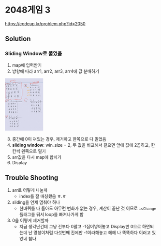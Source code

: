 # 2048게임 3
https://codeup.kr/problem.php?id=2050

## Solution
### Sliding Window로 풀었음
1. map에 입력받기
2. 방향에 따라 arr1, arr2, arr3, arr4에 값 분배하기  
<img src="./split.png" width="25%">

3. 중간에 0이 껴있는 경우, 제거하고 한쪽으로 다 밀었음
4. **sliding window**: win_size = 2, 두 값을 비교해서 같으면 앞에 값에 2곱하고, 한칸씩 왼쪽으로 밀기
5. arr값을 다시 map에 합치기
6. Display

## Trouble Shooting
1. arr로 어떻게 나눌까
    - index를 잘 매칭했음 ㅎ.ㅎ
2. sliding을 언제 멈춰야 하나
    - 한바퀴를 다 돌아도 아무런 변화가 없는 경우, 계산이 끝난 것 이므로 `isChange` 플래그를 둬서 loop를 빠져나가게 함
3. 0을 어떻게 제거할까 
    - 지금 생각난건데 그냥 전부다 0말고 -1집어넣어놓고 Display만 0으로 하면되는데 난 멍청이처럼 다섯번째 칸에만 -1이라해놓고 헤헤 나 똑똑하다 이러고 있었네 참나